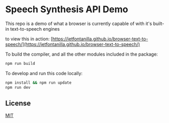 # Speech Synthesis API Demo
This repo is a demo of what a browser is currently capable of with it's built-in text-to-speech engines

to view this in action: [https://jetfontanilla.github.io/browser-text-to-speech/](https://jetfontanilla.github.io/browser-text-to-speech/)

To build the compiler, and all the other modules included in the package:

```bash
npm run build
```

To develop and run this code locally:

```bash
npm install && npm run update
npm run dev
```


## License

[MIT](LICENSE)